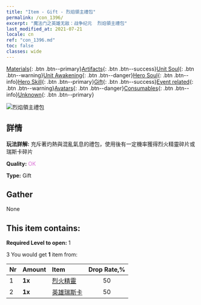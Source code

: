 ```yaml
---
title: "Item - Gift - 烈焰領主禮包"
permalink: /con_1396/
excerpt: "魔法门之英雄无敌：战争纪元  烈焰領主禮包"
last_modified_at: 2021-07-21
locale: cn
ref: "con_1396.md"
toc: false
classes: wide
---
```

 [Materials](/ItemsCN/){: .btn .btn--primary}[Artifacts](/ItemsCN/Artifacts/){: .btn .btn--success}[Unit Soul](/ItemsCN/UnitSoul/){: .btn .btn--warning}[Unit Awakening](/ItemsCN/UnitAwakening/){: .btn .btn--danger}[Hero Soul](/ItemsCN/HeroSoul/){: .btn .btn--info}[Hero Skill](/ItemsCN/HeroSkill/){: .btn .btn--primary}[Gift](/ItemsCN/Gift/){: .btn .btn--success}[Event related](/ItemsCN/Events/){: .btn .btn--warning}[Avatars](/ItemsCN/Avatars/){: .btn .btn--danger}[Consumables](/ItemsCN/Consumables/){: .btn .btn--info}[Unknown](/ItemsCN/Unknown/){: .btn .btn--primary}

 ![烈焰領主禮包](/images/t/i_907010.png)

## 詳情
 **玩法詳解:** 充斥著灼熱與混亂氣息的禮包，使用後有一定機率獲得烈火精靈碎片或瑞斯卡碎片

 **Quality:** <span style="color: #DA70D6">OK</span>

 **Type:** Gift

## Gather

  None

## This item contains:

 **Required Level to open:** 1

 3 You would get **1** item  from:

  | Nr | Amount |     Item    | Drop Rate,% |
  |:---|:-------|:------------|:---------:|
  | 1 |  **1x** | [烈火精靈](/cn/Items/unt_231/) | 50 | 
  | 2 |  **1x** | [英雄瑞斯卡](/cn/Items/her_384/) | 50 | 
